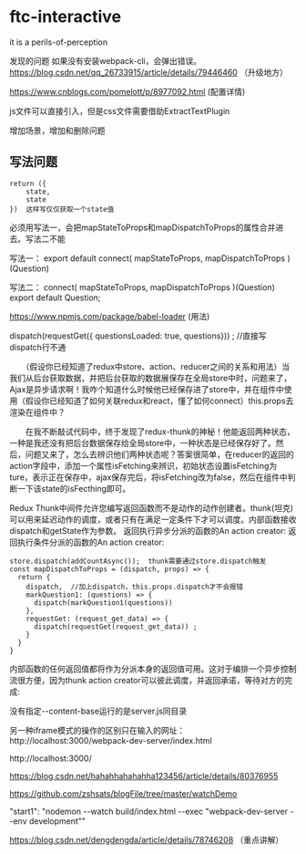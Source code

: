 # ftc-interactive
it is a perils-of-perception

发现的问题
如果没有安装webpack-cli，会弹出错误。 
https://blog.csdn.net/qq_26733915/article/details/79446460 （升级地方）

https://www.cnblogs.com/pomelott/p/8977092.html (配置详情)

js文件可以直接引入，但是css文件需要借助ExtractTextPlugin

<!--两种写法，用单引号括起来会变成字符串-->
<div class={`reslut-container  ${this.state.answered ? 'active' : 'notActive'} `}>

<div class={`reslut-container  ${`${this.state.answered}`=='true' ? 'active' : 'notActive'} `}>

增加场景，增加和删除问题

## 写法问题
```
return ({
    state,   
    state   
})  这样写仅仅获取一个state值
```

必须用写法一，会把mapStateToProps和mapDispatchToProps的属性合并进去。写法二不能

写法一：
export default connect(
  mapStateToProps,
  mapDispatchToProps
)(Question)

写法二：
connect(
  mapStateToProps,
  mapDispatchToProps
)(Question)
 export default Question;  


 https://www.npmjs.com/package/babel-loader  (用法)


 dispatch(requestGet({
        questionsLoaded: true,
        questions})) ;  //直接写dispatch行不通


　　（假设你已经知道了redux中store、action、reducer之间的关系和用法）当我们从后台获取数据，并把后台获取的数据展保存在全局store中时，问题来了，Ajax是异步请求啊！我咋个知道什么时候他已经保存进了store中，并在组件中使用（假设你已经知道了如何关联redux和react，懂了如何connect）this.props去渲染在组件中？

　　在我不断敲试代码中，终于发现了redux-thunk的神秘！他能返回两种状态，一种是我还没有把后台数据保存给全局store中，一种状态是已经保存好了。然后，问题又来了，怎么去辨识他们两种状态呢？答案很简单，在reducer的返回的action字段中，添加一个属性isFetching来辨识，初始状态设置isFetching为ture，表示正在保存中，ajax保存完后，将isFetching改为false，然后在组件中判断一下该state的isFecthing即可。


Redux Thunk中间件允许您编写返回函数而不是动作的动作创建者。thunk(坦克)可以用来延迟动作的调度，或者只有在满足一定条件下才可以调度。内部函数接收dispatch和getState作为参数。
返回执行异步分派的函数的An action creator:
返回执行条件分派的函数的An action creator:
```
store.dispatch(addCountAsync());  thunk需要通过store.dispatch触发
const mapDispatchToProps = (dispatch, props) => {
  return {
    dispatch,  //加上dispatch，this.props.dispatch才不会报错
    markQuestion1: (questions) => {
      dispatch(markQuestion1(questions))
    },
    requestGet: (request_get_data) => {
      dispatch(requestGet(request_get_data)) ; 
    }
  }
}
```
内部函数的任何返回值都将作为分派本身的返回值可用。这对于编排一个异步控制流很方便，因为thunk action creator可以彼此调度，并返回承诺，等待对方的完成:


没有指定--content-base运行的是server.js同目录

另一种iframe模式的操作的区别只在输入的网址：
http://localhost:3000/webpack-dev-server/index.html

http://localhost:3000/

https://blog.csdn.net/hahahhahahahha123456/article/details/80376955

https://github.com/zshsats/blogFile/tree/master/watchDemo

"start1": "nodemon --watch build/index.html --exec \"webpack-dev-server --env development\""

https://blog.csdn.net/dengdengda/article/details/78746208 （重点讲解）